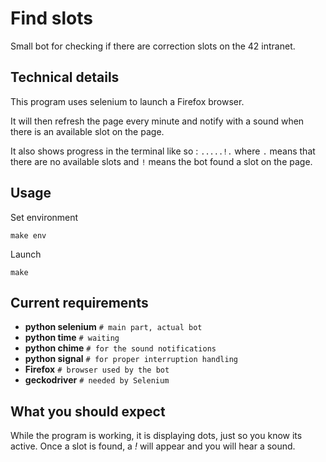 # Find slots

Small bot for checking if there are correction slots on the 42 intranet.

## Technical details

This program uses selenium to launch a Firefox browser.

It will then refresh the page every minute and notify with a sound when there is an available slot on the page.

It also shows progress in the terminal like so : `.....!.` where `.` means that there are no available slots and `!` means the bot found a slot on the page.

## Usage

  Set environment

  ```
  make env
  ```

  Launch

  ```
  make
  ```

## Current requirements

 - **python selenium**      `# main part, actual bot`
 - **python time**          `# waiting`
 - **python chime**         `# for the sound notifications`
 - **python signal**        `# for proper interruption handling`
 - **Firefox**              `# browser used by the bot`
 - **geckodriver**          `# needed by Selenium`

## What you should expect

While the program is working, it is displaying dots, just so you know its active. Once a slot is found, a *!* will appear and you will hear a sound.
